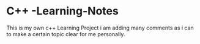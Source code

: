 # C++ -Learning-Notes
This is my own c++ Learning Project i am adding many comments as i can to make a certain topic clear for me personally.
